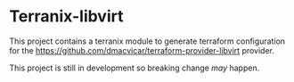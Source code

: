 # Terranix-libvirt

This project contains a terranix module to generate terraform configuration for
the https://github.com/dmacvicar/terraform-provider-libvirt provider.

This project is still in development so breaking change *may* happen.